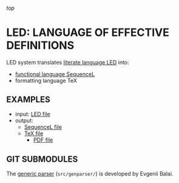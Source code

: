 <h6>top</h6>

# LED: LANGUAGE OF EFFECTIVE DEFINITIONS
LED system translates [literate language LED][linkLED] into:
- [functional language SequenceL][linkSL]
- formatting language TeX

## EXAMPLES
- input: [LED file][tttLED]
- output:
  - [SequenceL file][tttSL]
  - [TeX file][tttTEX]
    - [PDF file][tttPDF]

## GIT SUBMODULES
The [generic parser][genparser] (`src/genparser/`)
is developed by Evgenii Balai.

<!--------------------------------------------------------->

[tttLED]:https://github.com/vuphan314/LED/blob/master/examples/tictactoe.led
[tttSL]:https://github.com/vuphan314/LED/blob/master/examples/tictactoe.sl
[tttTEX]:https://github.com/vuphan314/LED/blob/master/examples/tictactoe.tex
[tttPDF]:https://github.com/vuphan314/LED/blob/master/examples/tictactoe.pdf

[linkLED]:https://docs.google.com/document/d/1xj5VUX6l9NYXQFuT-gVksSMwx5ovuQFkGymcgoZBagc/edit
[linkSL]:http://texasmulticore.com/wp-content/uploads/2016/07/SequenceL-Language-Reference.pdf

[genparser]:https://github.com/iensen/genparser
